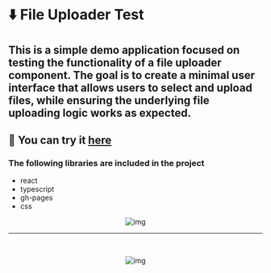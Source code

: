 # :arrow_down: File Uploader Test
## This is a simple demo application focused on testing the functionality of a file uploader component. The goal is to create a minimal user interface that allows users to select and upload files, while ensuring the underlying file uploading logic works as expected.

## :link: You can try it [here](https://test-file-uploader.netlify.app)

### The following libraries are included in the project
* react
* typescript
* gh-pages
* css
<div align="center">

![img](src/assets/test-default.png)
<br/>
___
<br/>

![img](src/assets/test-upload.png)

</div>
